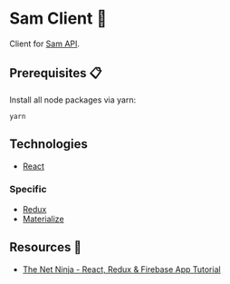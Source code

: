 # Sam Client 🌻

Client for [Sam API](https://github.com/ssamkough/sam-api).

## Prerequisites 📋

Install all node packages via yarn:

`yarn`

## Technologies

- [React](https://reactjs.org/)

### Specific

- [Redux](https://redux.js.org/)
- [Materialize](https://materializecss.com/)

## Resources 👏

- [The Net Ninja - React, Redux & Firebase App Tutorial](https://www.youtube.com/playlist?list=PL4cUxeGkcC9iWstfXntcj8f-dFZ4UtlN3)
